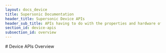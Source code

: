 ```yaml
---
layout: docs_device
title: Supersonic Documentation
header_title: Supersonic Device APIs
header_sub_title: APIs having to do with the properties and hardware of your mobile device.
section_id: device-apis
subsection_id: overview
---
```


<section class="docs-section" id="overview">
# Device APIs Overview

</section>
